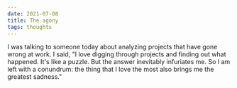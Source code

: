 ```yaml
---
date: 2021-07-08
title: The agony
tags: thoughts
---
```


I was talking to someone today about analyzing projects that have gone wrong at work. I said, "I love digging through projects and finding out what happened. It's like a puzzle. But the answer inevitably infuriates me. So I am left with a conundrum: the thing that I love the most also brings me the greatest sadness."
